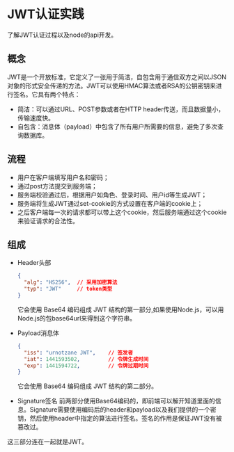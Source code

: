 # JWT认证实践

了解JWT认证过程以及node的api开发。

## 概念
JWT是一个开放标准，它定义了一张用于简洁，自包含用于通信双方之间以JSON对象的形式安全传递的方法。JWT可以使用HMAC算法或者RSA的公钥密钥来进行签名。它具有两个特点：
- 简洁：可以通过URL、POST参数或者在HTTP header传送，而且数据量小，传输速度快。
- 自包含：消息体（payload）中包含了所有用户所需要的信息，避免了多次查询数据库。

## 流程
- 用户在客户端填写用户名和密码；
- 通过post方法提交到服务端；
- 服务端校验通过后，根据用户如角色、登录时间、用户id等生成JWT；
- 服务端将生成JWT通过set-cookie的方式设置在客户端的cookie上；
- 之后客户端每一次的请求都可以带上这个cookie，然后服务端通过这个cookie来验证请求的合法性。

## 组成
- Header头部
  ```json
  {
    "alg": "HS256",  // 采用加密算法 
    "typ": "JWT"     // token类型
  }
  ```
  它会使用 Base64 编码组成 JWT 结构的第一部分,如果使用Node.js，可以用Node.js的包base64url来得到这个字符串。

- Payload消息体
  ```json
  {
    "iss": "urnotzane JWT",    // 签发者
    "iat": 1441593502,         // 令牌生成时间
    "exp": 1441594722,         // 令牌过期时间
  }
  ```
  它会使用 Base64 编码组成 JWT 结构的第二部分。

- Signature签名
  前两部分使用Base64编码的，即前端可以解开知道里面的信息。Signature需要使用编码后的header和payload以及我们提供的一个密钥，然后使用header中指定的算法进行签名。签名的作用是保证JWT没有被篡改过。

这三部分连在一起就是JWT。